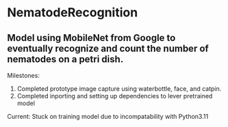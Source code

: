 # NematodeRecognition
## Model using MobileNet from Google to eventually recognize and count the number of nematodes on a petri dish.

Milestones:
1. Completed prototype image capture using waterbottle, face, and catpin.
2. Completed inporting and setting up dependencies to lever pretrained model

Current:
Stuck on training model due to incompatability with Python3.11
